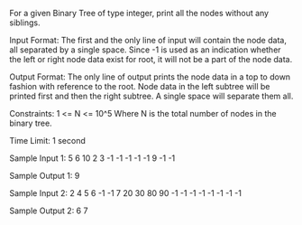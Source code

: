 For a given Binary Tree of type integer, print all the nodes without any siblings.

Input Format:
The first and the only line of input will contain the node data, all separated by a single space. Since -1 is used as an indication whether the left or right node data exist for root, it will not be a part of the node data.

Output Format:
The only line of output prints the node data in a top to down fashion with reference to the root. 
Node data in the left subtree will be printed first and then the right subtree.
A single space will separate them all.

Constraints:
1 <= N <= 10^5
Where N is the total number of nodes in the binary tree.

Time Limit: 1 second

Sample Input 1:
5 6 10 2 3 -1 -1 -1 -1 -1 9 -1 -1

Sample Output 1:
9    

Sample Input 2:
2 4 5 6 -1 -1 7 20 30 80 90 -1 -1 -1 -1 -1 -1 -1 -1

Sample Output 2:
6 7  
